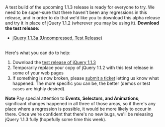 A test build of the upcoming 1.1.3 release is ready for everyone to try.
We need to be super-sure that there haven't been any regressions in this
release, and in order to do that we'd like you to download this alpha
release and try it in place of jQuery 1.1.2 (wherever you may be using
it). **Download the test release:**

-   [jQuery 1.1.3a (Uncompressed, Test
    Release)](http://code.jquery.com/jquery-1.1.3a.js)

\
Here's what you can do to help:

1.  Download the [test release of jQuery
    1.1.3](http://code.jquery.com/jquery-1.1.3a.js)
2.  Temporarily replace your copy of jQuery 1.1.2 with this test release
    in some of your web pages
3.  If something is now broken, please [submit a
    ticket](http://dev.jquery.com/newticket) letting us know what
    happened. The more specific you can be, the better (demos or test
    cases are highly desired).

**Note** Pay special attention to **Events, Selectors, and Animations**;
significant changes happened in all three of those areas, so if there's
any place where a regression is possible, it would be more likely to
occur in there. Once we're confident that there's no new bugs, we'll be
releasing jQuery 1.1.3 fully (hopefully some time this week).
